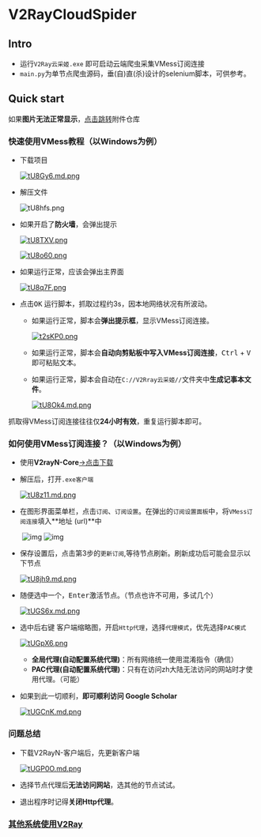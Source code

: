 # V2RayCloudSpider
## Intro

- 运行`V2Ray云采姬.exe` 即可启动云端爬虫采集VMess订阅连接
- `main.py`为单节点爬虫源码，垂(自)直(杀)设计的selenium脚本，可供参考。

## Quick start

如果**图片无法正常显示**，[点击跳转](https://shimo.im/docs/68xjTGW8cdYV98Kk/ )附件仓库

### 快速使用VMess教程（以Windows为例）

- 下载项目

  [![tU8Gy6.md.png](https://s1.ax1x.com/2020/06/03/tU8Gy6.md.png)](https://imgchr.com/i/tU8Gy6)

- 解压文件

  ![tU8hfs.png](https://s1.ax1x.com/2020/06/03/tU8hfs.png)

- 如果开启了**防火墙**，会弹出提示

  [![tU8TXV.png](https://s1.ax1x.com/2020/06/03/tU8TXV.png)](https://imgchr.com/i/tU8TXV)	

  [![tU8o60.png](https://s1.ax1x.com/2020/06/03/tU8o60.png)](https://imgchr.com/i/tU8o60)

- 如果运行正常，应该会弹出主界面

  [![tU8q7F.png](https://s1.ax1x.com/2020/06/03/tU8q7F.png)	](https://imgchr.com/i/tU8q7F)

- 点击<kbd>OK</kbd> 运行脚本，抓取过程约3s，因本地网络状况有所波动。
  - 如果运行正常，脚本会**弹出提示框**，显示VMess订阅连接。

    [![t2sKP0.png](https://s1.ax1x.com/2020/06/07/t2sKP0.png)](https://imgchr.com/i/t2sKP0)
  - 如果运行正常，脚本会**自动向剪贴板中写入VMess订阅连接**，<kbd>Ctrl</kbd> + <kbd>V</kbd> 即可粘贴文本。
  - 如果运行正常，脚本会自动在`C://V2Rray云采姬//`文件夹中**生成记事本文件**。

    [![tU8Ok4.md.png](https://s1.ax1x.com/2020/06/03/tU8Ok4.md.png)](https://imgchr.com/i/tU8Ok4)

抓取得VMess订阅连接往往仅**24小时有效**，重复运行脚本即可。

### 如何使用VMess订阅连接？（以Windows为例）

- 使用**V2rayN-Core**[->点击下载](https://shimo.im/docs/68xjTGW8cdYV98Kk/ )
- 解压后，打开`.exe客户端`

  [![tU8z11.md.png](https://s1.ax1x.com/2020/06/03/tU8z11.md.png)](https://imgchr.com/i/tU8z11)
- 在图形界面菜单栏，点击`订阅`、`订阅设置`。在弹出的`订阅设置面板`中，将`VMess订阅连接`填入**地址 (url)**中

  ​        ![img](https://uploader.shimo.im/f/WJBHwn9V7mkQtMvY.png!thumbnail)              ![img](https://uploader.shimo.im/f/KtegDQ4avdQMVC0P.png!thumbnail)      
- 保存设置后，点击第3步的`更新订阅`,等待节点刷新。刷新成功后可能会显示以下节点

  [![tU8jh9.md.png](https://s1.ax1x.com/2020/06/03/tU8jh9.md.png)](https://imgchr.com/i/tU8jh9)
- 随便选中一个，<kbd>Enter</kbd>激活节点。（节点也许不可用，多试几个）

  [![tUGS6x.md.png](https://s1.ax1x.com/2020/06/03/tUGS6x.md.png)](https://imgchr.com/i/tUGS6x)
- 选中后<kbd>右键</kbd> 客户端缩略图，开启`Http代理`，选择`代理模式`，优先选择`PAC模式`

  [![tUGpX6.png](https://s1.ax1x.com/2020/06/03/tUGpX6.png)](https://imgchr.com/i/tUGpX6)	

  - **全局代理(自动配置系统代理)**：所有网络统一使用混淆指令（确信）
  - **PAC代理(自动配置系统代理)**：只有在访问zh大陆无法访问的网站时才使用代理。（可能）
- 如果到此一切顺利，**即可顺利访问 Google Scholar**

  [![tUGCnK.md.png](https://s1.ax1x.com/2020/06/03/tUGCnK.md.png)](https://imgchr.com/i/tUGCnK)

### 问题总结

- 下载V2RayN-客户端后，先更新客户端

  [![tUGP0O.md.png](https://s1.ax1x.com/2020/06/03/tUGP0O.md.png)](https://imgchr.com/i/tUGP0O)
- 选择节点代理后**无法访问网站**，选其他的节点试试。
- 退出程序时记得**关闭Http代理**。



### [其他系统使用V2Ray](https://github.com/Alvin9999/new-pac/wiki/v2ray%E5%90%84%E5%B9%B3%E5%8F%B0%E5%9B%BE%E6%96%87%E4%BD%BF%E7%94%A8%E6%95%99%E7%A8%8B)

